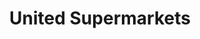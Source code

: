 ---
title: "United Supermarkets"
url: /amarillo/united-supermarkets-south-washington-street/
shop: supermarket
---